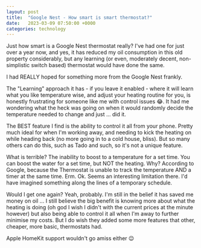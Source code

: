 ```yaml
---
layout: post
title:  "Google Nest - How smart is smart thermostat?"
date:   2023-03-09 07:50:00 +0000
categories: technology
---
```


Just how smart is a Google Nest thermostat really? I've had one for just over a year now, and yes, it has reduced my oil consumption in this old property considerably, but any learning (or even, moderately decent, non-simplistic switch based) thermostat would have done the same. 

I had REALLY hoped for something more from the Google Nest frankly.

The "Learning" approach it has - if you leave it enabled - where it will learn what you like temperature wise, and adjust your heating routine for you, is honestly frustrating for someone like me with control issues 😂. It had me wondering what the heck was going on when it would randomly decide the temperature needed to change and just ... did it. 

The BEST feature I find is the ability to control it all from your phone. Pretty much ideal for when I'm working away, and needing to kick the heating on while heading back (no more going in to a cold house, bliss). But so many others can do this, such as Tado and such, so it's not a unique feature.

What is terrible? The inability to boost to a temperature for a set time. You can boost the water for a set time, but NOT the heating. Why? According to Google, because the Thermostat is unable to track the temperature AND a timer at the same time. Erm. Ok. Seems an interesting limitation there. I'd have imagined something along the lines of a temporary schedule. 

Would I get one again? Yeah, probably. I'm still in the belief it has saved me money on oil ... I still believe the big benefit is knowing more about what the heating is doing (oh god I wish I didn't with the current prices at the minute however) but also being able to control it all when I'm away to further minimise my costs. But I do wish they added some more features that other, cheaper, more basic, thermostats had. 

Apple HomeKit support wouldn't go amiss either 😉